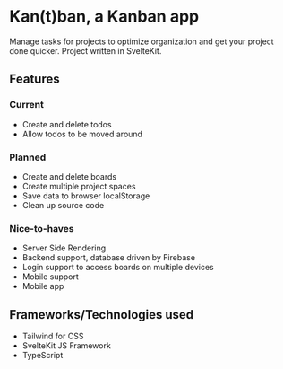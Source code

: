 # Kan(t)ban, a Kanban app
Manage tasks for projects to optimize organization and get your project done quicker. Project written in SvelteKit.

## Features

### Current
- Create and delete todos
- Allow todos to be moved around

### Planned
- Create and delete boards
- Create multiple project spaces
- Save data to browser localStorage
- Clean up source code

### Nice-to-haves
- Server Side Rendering
- Backend support, database driven by Firebase
- Login support to access boards on multiple devices
- Mobile support
- Mobile app

## Frameworks/Technologies used
- Tailwind for CSS
- SvelteKit JS Framework
- TypeScript